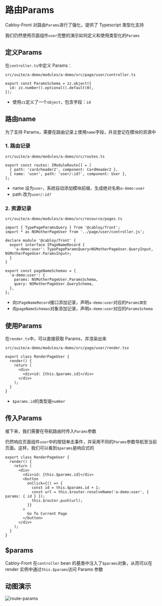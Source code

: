 # 路由Params

Cabloy-Front 对路由`Params`进行了强化，提供了 Typescript 类型化支持

我们仍然使用页面组件`user`完整的演示如何定义和使用类型化的`Params`

## 定义Params

在`controller.ts`中定义 Params：

`src/suite/a-demo/modules/a-demo/src/page/user/controller.ts`

```typescript{2}
export const ParamsSchema = zz.object({
  id: zz.number().optional().default(0),
});
```

- 使用`zz`定义了一个`object`，包含字段：`id`

## 路由name

为了支持 Params，需要在路由记录上使用`name`字段，并且登记在模块的资源中

### 1. 路由记录

`src/suite/a-demo/modules/a-demo/src/routes.ts`

```typescript{3}
export const routes: IModuleRoute[] = [
  { path: 'card/header2', component: CardHeader2 },
  { name: 'user', path: 'user/:id?', component: User },
];
```

- name 设为`user`，系统自动添加模块前缀，生成绝对名称`a-demo:user`
- path 改为`user/:id?`

### 2. 资源记录

`src/suite/a-demo/modules/a-demo/src/resource/pages.ts`

```typescript{2,6,11-14}
import { TypePageParamsQuery } from '@cabloy/front';
import * as NSMotherPageUser from '../page/user/controller.js';

declare module '@cabloy/front' {
  export interface IPageNameRecord {
    'a-demo:user': TypePageParamsQuery<NSMotherPageUser.QueryInput, NSMotherPageUser.ParamsInput>;
  }
}

export const pageNameSchemas = {
  'a-demo:user': {
    params: NSMotherPageUser.ParamsSchema,
    query: NSMotherPageUser.QuerySchema,
  },
};
```

- 向`IPageNameRecord`接口添加记录，声明`a-demo:user`对应的`Params类型`
- 向`pageNameSchemas`对象添加记录，声明`a-demo:user`对应的`ParamsSchema`

## 使用Params

在`render.ts`中，可以直接获取 Params，并渲染出来

`src/suite/a-demo/modules/a-demo/src/page/user/render.tsx`

```typescript{5}
export class RenderPageUser {
  render() {
    return (
      <div>
        <div>id: {this.$params.id}</div>
      </div>
    );
  }
}
```

- `$params.id`的类型是`number`

## 传入Params

接下来，我们需要在导航路由时传入`Params`参数

仍然响应页面组件`user`中的按钮单击事件，并采用不同的`Params`参数导航至当前页面。这样，我们可以看到`$params`是响应式的

```typescript{6-14}
export class RenderPageUser {
  render() {
    return (
      <div>
        <div>id: {this.$params.id}</div>
        <button
          onClick={() => {
            const id = this.$params.id + 1;
            const url = this.$router.resolveName('a-demo:user', { params: { id } });
            this.$router.push(url);
          }}
        >
          Go To Current Page
        </button>
      </div>
    );
  }
}
```

## $params

Cabloy-Front 在`controller` bean 的基类中注入了`$params`对象，从而可以在 render 实例中通过`this.$params`访问 Params 参数

## 动图演示

![route-params](https://cabloy-1258265067.cos.ap-shanghai.myqcloud.com/image/route-params.gif)
